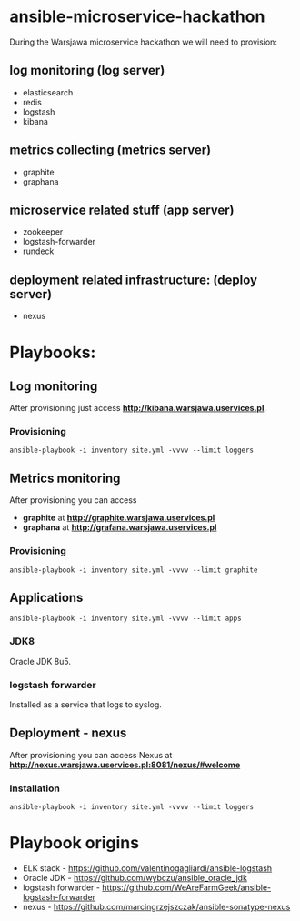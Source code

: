 ansible-microservice-hackathon
==============================

During the Warsjawa microservice hackathon we will need to provision:

## log monitoring (log server)

 - elasticsearch
 - redis
 - logstash
 - kibana

## metrics collecting (metrics server)

 - graphite
 - graphana

## microservice related stuff (app server)

 - zookeeper
 - logstash-forwarder
 - rundeck

## deployment related infrastructure: (deploy server)

 - nexus

# Playbooks:

## Log monitoring

After provisioning just access __http://kibana.warsjawa.uservices.pl__.

### Provisioning

```
ansible-playbook -i inventory site.yml -vvvv --limit loggers
```

## Metrics monitoring

After provisioning you can access

 - __graphite__ at __http://graphite.warsjawa.uservices.pl__
 - __graphana__ at __http://grafana.warsjawa.uservices.pl__

### Provisioning

```
ansible-playbook -i inventory site.yml -vvvv --limit graphite
```

## Applications

```
ansible-playbook -i inventory site.yml -vvvv --limit apps
```

### JDK8

Oracle JDK 8u5.

### logstash forwarder

Installed as a service that logs to syslog.

## Deployment - nexus

After provisioning you can access Nexus at __http://nexus.warsjawa.uservices.pl:8081/nexus/#welcome__

### Installation

```
ansible-playbook -i inventory site.yml -vvvv --limit loggers
```

Playbook origins
================

 - ELK stack - https://github.com/valentinogagliardi/ansible-logstash
 - Oracle JDK - https://github.com/wybczu/ansible_oracle_jdk
 - logstash forwarder -  https://github.com/WeAreFarmGeek/ansible-logstash-forwarder
 - nexus - https://github.com/marcingrzejszczak/ansible-sonatype-nexus
